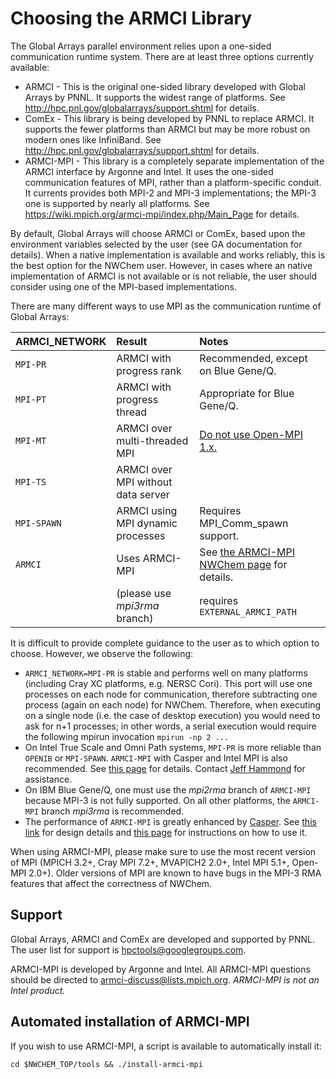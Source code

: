 
# Choosing the ARMCI Library

The Global Arrays parallel environment relies upon a one-sided
communication runtime system. There are at least three options currently
available:

  - ARMCI - This is the original one-sided library developed with Global
    Arrays by PNNL. It supports the widest range of platforms. See
    <http://hpc.pnl.gov/globalarrays/support.shtml> for details.
  - ComEx - This library is being developed by PNNL to replace ARMCI. It
    supports the fewer platforms than ARMCI but may be more robust on
    modern ones like InfiniBand. See
    <http://hpc.pnl.gov/globalarrays/support.shtml> for details.
  - ARMCI-MPI - This library is a completely separate implementation of
    the ARMCI interface by Argonne and Intel. It uses the one-sided
    communication features of MPI, rather than a platform-specific
    conduit. It currents provides both MPI-2 and MPI-3 implementations;
    the MPI-3 one is supported by nearly all platforms. See
    <https://wiki.mpich.org/armci-mpi/index.php/Main_Page> for details.

By default, Global Arrays will choose ARMCI or ComEx, based upon the
environment variables selected by the user (see GA documentation for
details). When a native implementation is available and works reliably,
this is the best option for the NWChem user. However, in cases where an
native implementation of ARMCI is not available or is not reliable, the
user should consider using one of the MPI-based implementations.

There are many different ways to use MPI as the communication runtime of
Global Arrays:

 

| ARMCI_NETWORK  | Result                                       | Notes                      |             
| :------------- | :------------------------------------------- | :------------------------- |                             
| `MPI-PR`       | ARMCI with progress rank                     | Recommended, except on Blue Gene/Q.                                                             |
| `MPI-PT`       | ARMCI with progress thread                   | Appropriate for Blue Gene/Q.                                                                    |
| `MPI-MT`       | ARMCI over multi-threaded MPI                | [Do not use Open-MPI 1.x.](https://github.com/open-mpi/ompi/issues/157)                         |
| `MPI-TS`       | ARMCI over MPI without data server           |                                                     |
| `MPI-SPAWN`    | ARMCI using MPI dynamic processes           | Requires MPI_Comm_spawn support.                    |
| `ARMCI`        | Uses ARMCI-MPI  | See [the ARMCI-MPI NWChem page](https://wiki.mpich.org/armci-mpi/index.php/NWChem) for details. |
|                | (please use *mpi3rma* branch) | requires `EXTERNAL_ARMCI_PATH`|
 

It is difficult to provide complete guidance to the user as to which
option to choose. However, we observe the following:

  - `ARMCI_NETWORK=MPI-PR` is stable and performs well on many platforms
    (including Cray XC platforms, e.g. NERSC Cori). This port will use
    one processes on each node for communication, therefore subtracting
    one process (again on each node) for NWChem. Therefore, when
    executing on a single node (i.e. the case of desktop execution) you
    would need to ask for n+1 processes; in other words, a serial
    execution would require the following mpirun invocation `mpirun -np 2 ...`  
  - On Intel True Scale and Omni Path systems, `MPI-PR` is more reliable
    than `OPENIB` or `MPI-SPAWN`. `ARMCI-MPI` with Casper and Intel MPI is
    also recommended. See [this page](https://github.com/jeffhammond/HPCInfo/blob/master/ofi/NWChem-OPA.md)
    for details. Contact [Jeff Hammond](mailto:jeff.science@gmail.com>)
    for assistance.
  - On IBM Blue Gene/Q, one must use the *mpi2rma* branch of `ARMCI-MPI`
    because MPI-3 is not fully supported. On all other platforms, the
    `ARMCI-MPI` branch *mpi3rma* is recommended.
  - The performance of `ARMCI-MPI` is greatly enhanced by
    [Casper](http://www.mcs.anl.gov/project/casper/). See [this
    link](https://pmodels.github.io/casper-www/publication.html) 
    for design details and [this
    page](https://wiki.mpich.org/armci-mpi/index.php/Casper) for
    instructions on how to use it.

When using ARMCI-MPI, please make sure to use the most recent version of
MPI (MPICH 3.2+, Cray MPI 7.2+, MVAPICH2 2.0+, Intel MPI 5.1+, Open-MPI
2.0+). Older versions of MPI are known to have bugs in the MPI-3 RMA
features that affect the correctness of NWChem.

## Support

Global Arrays, ARMCI and ComEx are developed and supported by PNNL. The
user list for support is <hpctools@googlegroups.com>.

ARMCI-MPI is developed by Argonne and Intel. All ARMCI-MPI questions
should be directed to <armci-discuss@lists.mpich.org>. *ARMCI-MPI is not
an Intel product.*

## Automated installation of ARMCI-MPI

If you wish to use ARMCI-MPI, a script is available to automatically
install it:
```
cd $NWCHEM_TOP/tools && ./install-armci-mpi
```
